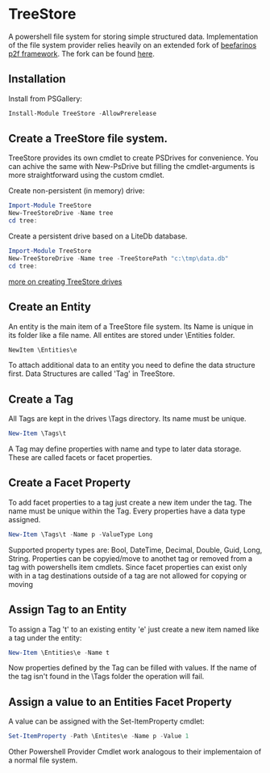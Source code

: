 # TreeStore
A powershell file system for storing simple structured data. Implementation of the file system provider relies heavily on an extended fork of [beefarinos p2f framework](https://github.com/beefarino/p2f). The fork can be found [here](https://github.com/wgross/p2f). 

## Installation

Install from PSGallery:

```powershell
Install-Module TreeStore -AllowPrerelease
```

## Create a TreeStore file system.

TreeStore provides its own cmdlet to create PSDrives for convenience. You can achive the same with New-PsDrive but filling the cmdlet-arguments is more straightforward using the custom cmdlet.

Create non-persistent (in memory) drive:
```powershell
Import-Module TreeStore
New-TreeStoreDrive -Name tree
cd tree:
```
Create a persistent drive based on a LiteDb database.
```powershell
Import-Module TreeStore
New-TreeStoreDrive -Name tree -TreeStorePath "c:\tmp\data.db"
cd tree:
```
[more on creating TreeStore drives](https://github.com/wgross/TreeStore/wiki/New-TreeStoreDrive)

## Create an Entity

An entity is the main item of a TreeStore file system. Its Name is unique in its folder like a file name. All entites are stored under \Entities folder.
```powershell
NewItem \Entities\e
```
To attach additional data to an entity you need to define the data structure first. Data Structures are called 'Tag' in TreeStore.

## Create a Tag

All Tags are kept in the drives \Tags directory. Its name must be unique.
```powershell
New-Item \Tags\t 
```
A Tag may define properties with name and type to later data storage. These are called facets or facet properties.

## Create a Facet Property

To add facet properties to a tag just create a new item under the tag.
The name must be unique within the Tag. Every properties have a data type assigned.
```powershell
New-Item \Tags\t -Name p -ValueType Long
```
Supported property types are: Bool, DateTime, Decimal, Double, Guid, Long, String. Properties can be copyied/move to anothet tag or removed from a tag with powershells item cmdlets. Since facet properties can exist only with in a tag destinations outside of a tag are not allowed for copying or moving

## Assign Tag to an Entity

To assign a Tag 't' to an existing entity 'e' just create a new item named like a tag under the entity:
```powershell
New-Item \Entities\e -Name t
```
Now properties defined by the Tag can be filled with values. If the name of the tag isn't found in the \Tags folder the operation will fail.

## Assign a value to an Entities Facet Property

A value can be assigned with the Set-ItemProperty cmdlet:
```powershell
Set-ItemProperty -Path \Entites\e -Name p -Value 1
```

Other Powershell Provider Cmdlet work analogous to their implementaion of a normal file system.

